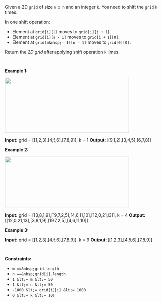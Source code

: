 Given a 2D `` grid `` of size `` m x n ``&nbsp;and an integer `` k ``. You need to shift the `` grid ``&nbsp;`` k `` times.

In one shift operation:

*   Element at `` grid[i][j] `` moves to `` grid[i][j + 1] ``.
*   Element at `` grid[i][n - 1] `` moves to `` grid[i + 1][0] ``.
*   Element at `` grid[m&nbsp;- 1][n - 1] `` moves to `` grid[0][0] ``.

Return the _2D grid_ after applying shift operation `` k `` times.

&nbsp;

__Example 1:__

<img alt="" src="https://assets.leetcode.com/uploads/2019/11/05/e1.png" style="width: 400px; height: 178px;"/>

<strong>Input:</strong> grid = [[1,2,3],[4,5,6],[7,8,9]], k = 1
    <strong>Output:</strong> [[9,1,2],[3,4,5],[6,7,8]]

__Example 2:__

<img alt="" src="https://assets.leetcode.com/uploads/2019/11/05/e2.png" style="width: 400px; height: 166px;"/>

<strong>Input:</strong> grid = [[3,8,1,9],[19,7,2,5],[4,6,11,10],[12,0,21,13]], k = 4
    <strong>Output:</strong> [[12,0,21,13],[3,8,1,9],[19,7,2,5],[4,6,11,10]]

__Example 3:__

<strong>Input:</strong> grid = [[1,2,3],[4,5,6],[7,8,9]], k = 9
    <strong>Output:</strong> [[1,2,3],[4,5,6],[7,8,9]]

&nbsp;

__Constraints:__

*   `` m ==&nbsp;grid.length ``
*   `` n ==&nbsp;grid[i].length ``
*   `` 1 &lt;= m &lt;= 50 ``
*   `` 1 &lt;= n &lt;= 50 ``
*   `` -1000 &lt;= grid[i][j] &lt;= 1000 ``
*   `` 0 &lt;= k &lt;= 100 ``